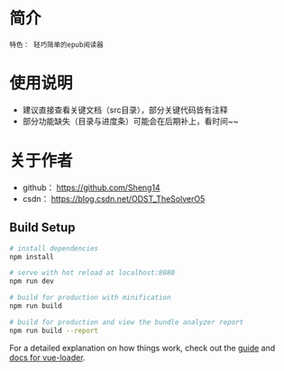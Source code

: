 # 简介
    特色： 轻巧简单的epub阅读器
# 使用说明
-    建议直接查看关键文档（src目录），部分关键代码皆有注释
-    部分功能缺失（目录与进度条）可能会在后期补上，看时间~~
# 关于作者
- github： https://github.com/Sheng14
- csdn： https://blog.csdn.net/ODST_TheSolverO5

## Build Setup

``` bash
# install dependencies
npm install

# serve with hot reload at localhost:8080
npm run dev

# build for production with minification
npm run build

# build for production and view the bundle analyzer report
npm run build --report
```

For a detailed explanation on how things work, check out the [guide](http://vuejs-templates.github.io/webpack/) and [docs for vue-loader](http://vuejs.github.io/vue-loader).
